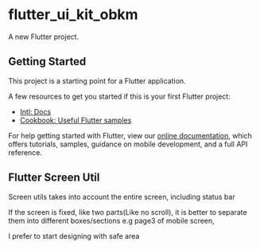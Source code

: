 # flutter_ui_kit_obkm

A new Flutter project.

## Getting Started

This project is a starting point for a Flutter application.

A few resources to get you started if this is your first Flutter project:

- [Intl: Docs](https://marketplace.visualstudio.com/items?itemName=localizely.flutter-intl)
- [Cookbook: Useful Flutter samples](https://flutter.dev/docs/cookbook)

For help getting started with Flutter, view our
[online documentation](https://flutter.dev/docs), which offers tutorials,
samples, guidance on mobile development, and a full API reference.

## Flutter Screen Util
Screen utils takes into account the entire screen, including status bar

If the screen is fixed, like two parts(Like no scroll), it is better to separate them into different
boxes/sections e.g page3 of mobile screen, 

I prefer to start designing with safe area

